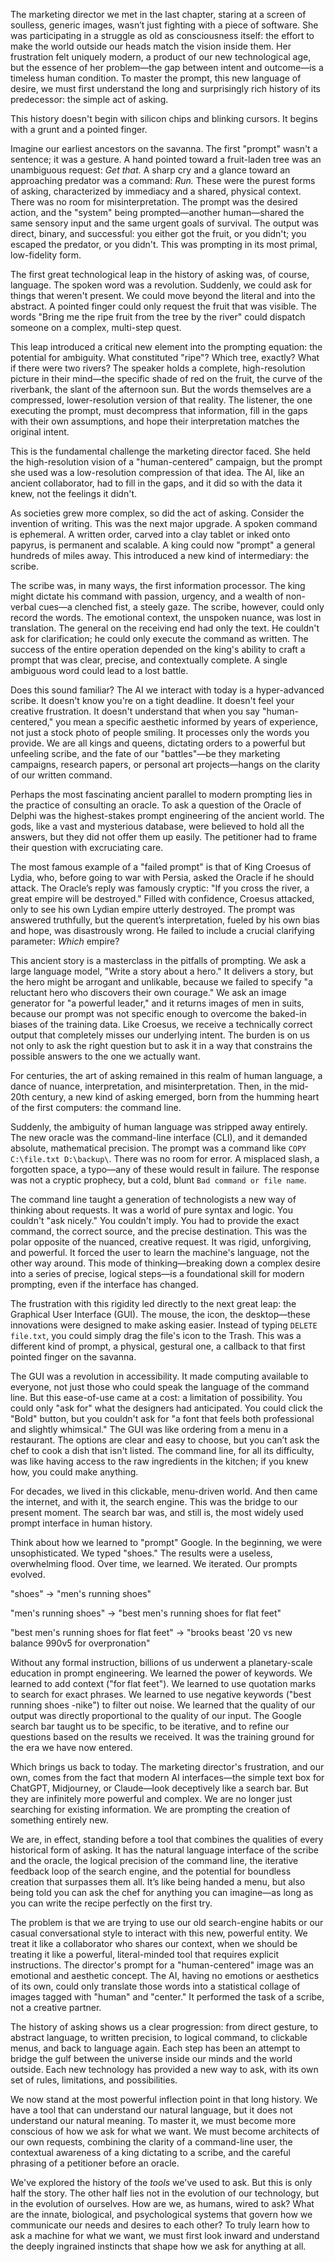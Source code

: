 The marketing director we met in the last chapter, staring at a screen of soulless, generic images, wasn’t just fighting with a piece of software. She was participating in a struggle as old as consciousness itself: the effort to make the world outside our heads match the vision inside them. Her frustration felt uniquely modern, a product of our new technological age, but the essence of her problem—the gap between intent and outcome—is a timeless human condition. To master the prompt, this new language of desire, we must first understand the long and surprisingly rich history of its predecessor: the simple act of asking.

This history doesn't begin with silicon chips and blinking cursors. It begins with a grunt and a pointed finger.

Imagine our earliest ancestors on the savanna. The first "prompt" wasn't a sentence; it was a gesture. A hand pointed toward a fruit-laden tree was an unambiguous request: *Get that.* A sharp cry and a glance toward an approaching predator was a command: *Run.* These were the purest forms of asking, characterized by immediacy and a shared, physical context. There was no room for misinterpretation. The prompt was the desired action, and the "system" being prompted—another human—shared the same sensory input and the same urgent goals of survival. The output was direct, binary, and successful: you either got the fruit, or you didn't; you escaped the predator, or you didn't. This was prompting in its most primal, low-fidelity form.

The first great technological leap in the history of asking was, of course, language. The spoken word was a revolution. Suddenly, we could ask for things that weren't present. We could move beyond the literal and into the abstract. A pointed finger could only request the fruit that was visible. The words "Bring me the ripe fruit from the tree by the river" could dispatch someone on a complex, multi-step quest.

This leap introduced a critical new element into the prompting equation: the potential for ambiguity. What constituted "ripe"? Which tree, exactly? What if there were two rivers? The speaker holds a complete, high-resolution picture in their mind—the specific shade of red on the fruit, the curve of the riverbank, the slant of the afternoon sun. But the words themselves are a compressed, lower-resolution version of that reality. The listener, the one executing the prompt, must decompress that information, fill in the gaps with their own assumptions, and hope their interpretation matches the original intent.

This is the fundamental challenge the marketing director faced. She held the high-resolution vision of a "human-centered" campaign, but the prompt she used was a low-resolution compression of that idea. The AI, like an ancient collaborator, had to fill in the gaps, and it did so with the data it knew, not the feelings it didn't.

As societies grew more complex, so did the act of asking. Consider the invention of writing. This was the next major upgrade. A spoken command is ephemeral. A written order, carved into a clay tablet or inked onto papyrus, is permanent and scalable. A king could now "prompt" a general hundreds of miles away. This introduced a new kind of intermediary: the scribe.

The scribe was, in many ways, the first information processor. The king might dictate his command with passion, urgency, and a wealth of non-verbal cues—a clenched fist, a steely gaze. The scribe, however, could only record the words. The emotional context, the unspoken nuance, was lost in translation. The general on the receiving end had only the text. He couldn't ask for clarification; he could only execute the command as written. The success of the entire operation depended on the king's ability to craft a prompt that was clear, precise, and contextually complete. A single ambiguous word could lead to a lost battle.

Does this sound familiar? The AI we interact with today is a hyper-advanced scribe. It doesn't know you're on a tight deadline. It doesn't feel your creative frustration. It doesn't understand that when you say "human-centered," you mean a specific aesthetic informed by years of experience, not just a stock photo of people smiling. It processes only the words you provide. We are all kings and queens, dictating orders to a powerful but unfeeling scribe, and the fate of our "battles"—be they marketing campaigns, research papers, or personal art projects—hangs on the clarity of our written command.

Perhaps the most fascinating ancient parallel to modern prompting lies in the practice of consulting an oracle. To ask a question of the Oracle of Delphi was the highest-stakes prompt engineering of the ancient world. The gods, like a vast and mysterious database, were believed to hold all the answers, but they did not offer them up easily. The petitioner had to frame their question with excruciating care.

The most famous example of a "failed prompt" is that of King Croesus of Lydia, who, before going to war with Persia, asked the Oracle if he should attack. The Oracle’s reply was famously cryptic: "If you cross the river, a great empire will be destroyed." Filled with confidence, Croesus attacked, only to see his own Lydian empire utterly destroyed. The prompt was answered truthfully, but the querent’s interpretation, fueled by his own bias and hope, was disastrously wrong. He failed to include a crucial clarifying parameter: *Which* empire?

This ancient story is a masterclass in the pitfalls of prompting. We ask a large language model, "Write a story about a hero." It delivers a story, but the hero might be arrogant and unlikable, because we failed to specify "a reluctant hero who discovers their own courage." We ask an image generator for "a powerful leader," and it returns images of men in suits, because our prompt was not specific enough to overcome the baked-in biases of the training data. Like Croesus, we receive a technically correct output that completely misses our underlying intent. The burden is on us not only to ask the right question but to ask it in a way that constrains the possible answers to the one we actually want.

For centuries, the art of asking remained in this realm of human language, a dance of nuance, interpretation, and misinterpretation. Then, in the mid-20th century, a new kind of asking emerged, born from the humming heart of the first computers: the command line.

Suddenly, the ambiguity of human language was stripped away entirely. The new oracle was the command-line interface (CLI), and it demanded absolute, mathematical precision. The prompt was a command like `COPY C:\file.txt D:\backup\`. There was no room for error. A misplaced slash, a forgotten space, a typo—any of these would result in failure. The response was not a cryptic prophecy, but a cold, blunt `Bad command or file name`.

The command line taught a generation of technologists a new way of thinking about requests. It was a world of pure syntax and logic. You couldn't "ask nicely." You couldn't imply. You had to provide the exact command, the correct source, and the precise destination. This was the polar opposite of the nuanced, creative request. It was rigid, unforgiving, and powerful. It forced the user to learn the machine's language, not the other way around. This mode of thinking—breaking down a complex desire into a series of precise, logical steps—is a foundational skill for modern prompting, even if the interface has changed.

The frustration with this rigidity led directly to the next great leap: the Graphical User Interface (GUI). The mouse, the icon, the desktop—these innovations were designed to make asking easier. Instead of typing `DELETE file.txt`, you could simply drag the file's icon to the Trash. This was a different kind of prompt, a physical, gestural one, a callback to that first pointed finger on the savanna.

The GUI was a revolution in accessibility. It made computing available to everyone, not just those who could speak the language of the command line. But this ease-of-use came at a cost: a limitation of possibility. You could only "ask for" what the designers had anticipated. You could click the "Bold" button, but you couldn't ask for "a font that feels both professional and slightly whimsical." The GUI was like ordering from a menu in a restaurant. The options are clear and easy to choose, but you can’t ask the chef to cook a dish that isn't listed. The command line, for all its difficulty, was like having access to the raw ingredients in the kitchen; if you knew how, you could make anything.

For decades, we lived in this clickable, menu-driven world. And then came the internet, and with it, the search engine. This was the bridge to our present moment. The search bar was, and still is, the most widely used prompt interface in human history.

Think about how we learned to "prompt" Google. In the beginning, we were unsophisticated. We typed "shoes." The results were a useless, overwhelming flood. Over time, we learned. We iterated. Our prompts evolved.

"shoes" -> "men's running shoes"

"men's running shoes" -> "best men's running shoes for flat feet"

"best men's running shoes for flat feet" -> "brooks beast '20 vs new balance 990v5 for overpronation"

Without any formal instruction, billions of us underwent a planetary-scale education in prompt engineering. We learned the power of keywords. We learned to add context ("for flat feet"). We learned to use quotation marks to search for exact phrases. We learned to use negative keywords ("best running shoes -nike") to filter out noise. We learned that the quality of our output was directly proportional to the quality of our input. The Google search bar taught us to be specific, to be iterative, and to refine our questions based on the results we received. It was the training ground for the era we have now entered.

Which brings us back to today. The marketing director's frustration, and our own, comes from the fact that modern AI interfaces—the simple text box for ChatGPT, Midjourney, or Claude—look deceptively like a search bar. But they are infinitely more powerful and complex. We are no longer just searching for existing information. We are prompting the creation of something entirely new.

We are, in effect, standing before a tool that combines the qualities of every historical form of asking. It has the natural language interface of the scribe and the oracle, the logical precision of the command line, the iterative feedback loop of the search engine, and the potential for boundless creation that surpasses them all. It’s like being handed a menu, but also being told you can ask the chef for anything you can imagine—as long as you can write the recipe perfectly on the first try.

The problem is that we are trying to use our old search-engine habits or our casual conversational style to interact with this new, powerful entity. We treat it like a collaborator who shares our context, when we should be treating it like a powerful, literal-minded tool that requires explicit instructions. The director's prompt for a "human-centered" image was an emotional and aesthetic concept. The AI, having no emotions or aesthetics of its own, could only translate those words into a statistical collage of images tagged with "human" and "center." It performed the task of a scribe, not a creative partner.

The history of asking shows us a clear progression: from direct gesture, to abstract language, to written precision, to logical command, to clickable menus, and back to language again. Each step has been an attempt to bridge the gulf between the universe inside our minds and the world outside. Each new technology has provided a new way to ask, with its own set of rules, limitations, and possibilities.

We now stand at the most powerful inflection point in that long history. We have a tool that can understand our natural language, but it does not understand our natural meaning. To master it, we must become more conscious of how we ask for what we want. We must become architects of our own requests, combining the clarity of a command-line user, the contextual awareness of a king dictating to a scribe, and the careful phrasing of a petitioner before an oracle.

We've explored the history of the *tools* we've used to ask. But this is only half the story. The other half lies not in the evolution of our technology, but in the evolution of ourselves. How are we, as humans, wired to ask? What are the innate, biological, and psychological systems that govern how we communicate our needs and desires to each other? To truly learn how to ask a machine for what we want, we must first look inward and understand the deeply ingrained instincts that shape how we ask for anything at all.